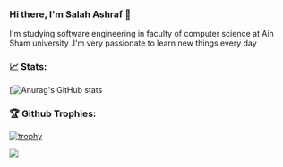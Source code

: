 ### Hi there, I'm Salah Ashraf 👋
<!-- <p>I'm software engineering student at level three .</p> -->
I'm studying software engineering in faculty of computer science at Ain Sham university .I'm very passionate to learn new things every day

<h3>📈 Stats: </h3>

[![Anurag's GitHub stats](https://github-readme-stats.vercel.app/api?username=salahashraf253&theme=radical&show_icons=true)
<!-- 
[![Top Langs](https://github-readme-stats.vercel.app/api/top-langs/?username=salahashraf253&theme=radical&langs_count=4&hide=xslt)](https://github.com/anuraghazra/github-readme-stats) -->

<h3>🏆 Github Trophies: </h3>

[![trophy](https://github-profile-trophy.vercel.app/?username=salahashraf253&theme=radical)](https://github.com/ryo-ma/github-profile-trophy)

![](https://komarev.com/ghpvc/?username=salahashraf253&color=brightgreen)
